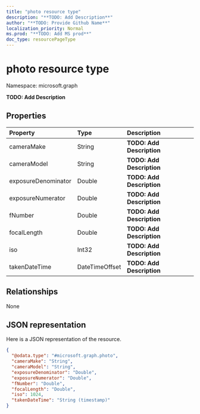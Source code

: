```yaml
---
title: "photo resource type"
description: "**TODO: Add Description**"
author: "**TODO: Provide Github Name**"
localization_priority: Normal
ms.prod: "**TODO: Add MS prod**"
doc_type: resourcePageType
---
```


# photo resource type


Namespace: microsoft.graph

**TODO: Add Description**

## Properties
|Property|Type|Description|
|:---|:---|:---|
|cameraMake|String|**TODO: Add Description**|
|cameraModel|String|**TODO: Add Description**|
|exposureDenominator|Double|**TODO: Add Description**|
|exposureNumerator|Double|**TODO: Add Description**|
|fNumber|Double|**TODO: Add Description**|
|focalLength|Double|**TODO: Add Description**|
|iso|Int32|**TODO: Add Description**|
|takenDateTime|DateTimeOffset|**TODO: Add Description**|

## Relationships
None

## JSON representation
Here is a JSON representation of the resource.
<!-- {
  "blockType": "resource",
  "@odata.type": "microsoft.graph.photo"
}
-->
``` json
{
  "@odata.type": "#microsoft.graph.photo",
  "cameraMake": "String",
  "cameraModel": "String",
  "exposureDenominator": "Double",
  "exposureNumerator": "Double",
  "fNumber": "Double",
  "focalLength": "Double",
  "iso": 1024,
  "takenDateTime": "String (timestamp)"
}
```

